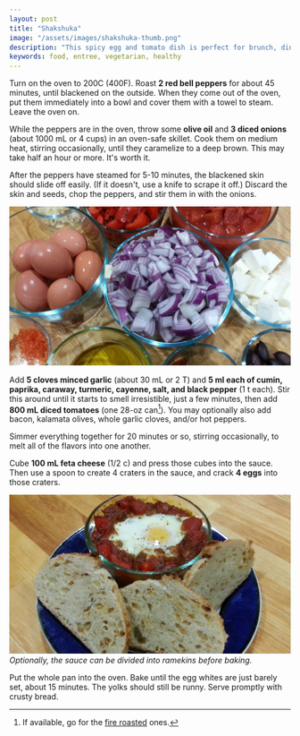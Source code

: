 ```yaml
---
layout: post
title: "Shakshuka"
image: "/assets/images/shakshuka-thumb.png"
description: "This spicy egg and tomato dish is perfect for brunch, dinner, or brunch-for-dinner."
keywords: food, entree, vegetarian, healthy
---
```


Turn on the oven to 200C (400F). Roast **2 red bell peppers** for about 45 minutes, until blackened on the outside. When they come out of the oven, put them immediately into a bowl and cover them with a towel to steam. Leave the oven on.

While the peppers are in the oven, throw some **olive oil** and **3 diced onions** (about 1000 mL or 4 cups) in an oven-safe skillet. Cook them on medium heat, stirring occasionally, until they caramelize to a deep brown. This may take half an hour or more. It's worth it.

After the peppers have steamed for 5-10 minutes, the blackened skin should slide off easily. (If it doesn't, use a knife to scrape it off.) Discard the skin and seeds, chop the peppers, and stir them in with the onions.

![Shakshuka Ingredients](/assets/images/shakshuka-ingredients-16x9.png)

Add **5 cloves minced garlic** (about 30 mL or 2 T) and **5 ml each of cumin, paprika, caraway, turmeric, cayenne, salt, and black pepper** (1 t each). Stir this around until it starts to smell irresistible, just a few minutes, then add **800 mL diced tomatoes** (one 28-oz can[^1]). You may optionally also add bacon, kalamata olives, whole garlic cloves, and/or hot peppers.

[^1]: If available, go for the [fire roasted](https://www.muirglen.com/) ones.

Simmer everything together for 20 minutes or so, stirring occasionally, to melt all of the flavors into one another.

Cube **100 mL feta cheese** (1/2 c) and press those cubes into the sauce. Then use a spoon to create 4 craters in the sauce, and crack **4 eggs** into those craters.

![Finished Shakshuka](/assets/images/shakshuka-16x9.png)
*Optionally, the sauce can be divided into ramekins before baking.*

Put the whole pan into the oven. Bake until the egg whites are just barely set, about 15 minutes. The yolks should still be runny. Serve promptly with crusty bread.
